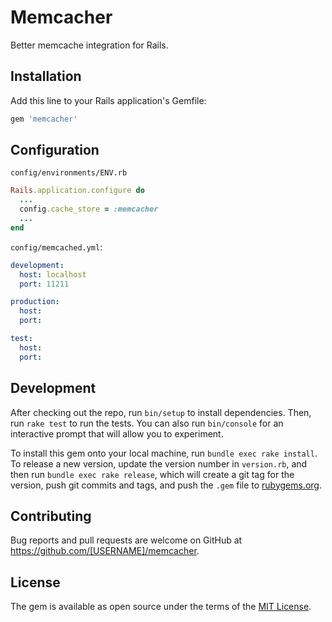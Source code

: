 # Memcacher

Better memcache integration for Rails.

## Installation

Add this line to your Rails application's Gemfile:

```ruby
gem 'memcacher'
```

## Configuration

`config/environments/ENV.rb`

```rb
Rails.application.configure do
  ...
  config.cache_store = :memcacher
  ...
end
```

`config/memcached.yml`:

```yml
development:
  host: localhost
  port: 11211

production:
  host:
  port:

test:
  host:
  port:
```

## Development

After checking out the repo, run `bin/setup` to install dependencies. Then, run `rake test` to run the tests. You can also run `bin/console` for an interactive prompt that will allow you to experiment.

To install this gem onto your local machine, run `bundle exec rake install`. To release a new version, update the version number in `version.rb`, and then run `bundle exec rake release`, which will create a git tag for the version, push git commits and tags, and push the `.gem` file to [rubygems.org](https://rubygems.org).

## Contributing

Bug reports and pull requests are welcome on GitHub at https://github.com/[USERNAME]/memcacher.

## License

The gem is available as open source under the terms of the [MIT License](http://opensource.org/licenses/MIT).
